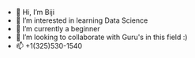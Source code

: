 - 👋 Hi, I’m Biji
- 👀 I’m interested in learning Data Science
- 🌱 I’m currently a beginner
- 💞️ I’m looking to collaborate with Guru's in this field :)
- 📫 +1(325)530-1540

<!---
bijidaniel/bijidaniel is a ✨ special ✨ repository because its `README.md` (this file) appears on your GitHub profile.
You can click the Preview link to take a look at your changes.
--->
